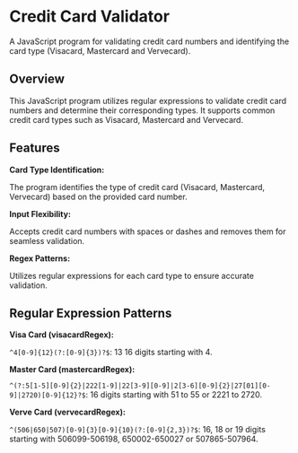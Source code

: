 # Credit Card Validator

A JavaScript program for validating credit card numbers and identifying the card type (Visacard, Mastercard and Vervecard).

## Overview

This JavaScript program utilizes regular expressions to validate credit card numbers and determine their corresponding types. It supports common credit card types such as Visacard, Mastercard and Vervecard.

## Features

**Card Type Identification:**

The program identifies the type of credit card (Visacard, Mastercard, Vervecard) based on the provided card number.

**Input Flexibility:**

Accepts credit card numbers with spaces or dashes and removes them for seamless validation.

**Regex Patterns:**

Utilizes regular expressions for each card type to ensure accurate validation.

## Regular Expression Patterns

**Visa Card (visacardRegex):**

`^4[0-9]{12}(?:[0-9]{3})?$`: 13  16 digits starting with 4.

**Master Card (mastercardRegex):**

`^(?:5[1-5][0-9]{2}|222[1-9]|22[3-9][0-9]|2[3-6][0-9]{2}|27[01][0-9]|2720)[0-9]{12}?$`: 16 digits starting with 51 to 55 or 2221 to 2720.

**Verve Card (vervecardRegex):**

`^(506|650|507)[0-9]{3}[0-9]{10}(?:[0-9]{2,3})?$`: 16, 18 or 19 digits starting with 506099-506198, 650002-650027 or 507865-507964.
